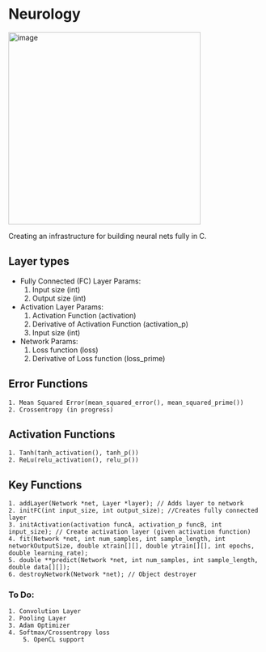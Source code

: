 # Neurology
<img width="380" alt="image" src="https://github.com/tqpatil/NeurologyNet/assets/34226808/79ffe2f7-d055-416e-ac4c-d2653456e8d4">

Creating an infrastructure for building neural nets fully in C.
## Layer types
- Fully Connected (FC) Layer
	Params: 
	1. Input size (int)
	2. Output size (int)
- Activation Layer
	Params:
	1. Activation Function (activation)
	2. Derivative of Activation Function (activation_p)
	3. Input size (int)
- Network
	Params:
	1. Loss function (loss)
	2. Derivative of Loss function (loss_prime)
## Error Functions
	1. Mean Squared Error(mean_squared_error(), mean_squared_prime())
	2. Crossentropy (in progress)
## Activation Functions
	1. Tanh(tanh_activation(), tanh_p())
	2. ReLu(relu_activation(), relu_p())
## Key Functions
	1. addLayer(Network *net, Layer *layer); // Adds layer to network
	2. initFC(int input_size, int output_size); //Creates fully connected layer
	3. initActivation(activation funcA, activation_p funcB, int input_size); // Create activation layer (given activation function)
	4. fit(Network *net, int num_samples, int sample_length, int networkOutputSize, double xtrain[][], double ytrain[][], int epochs, double learning_rate);
	5. double **predict(Network *net, int num_samples, int sample_length, double data[][]);
	6. destroyNetwork(Network *net); // Object destroyer
 
### To Do:
	1. Convolution Layer
 	2. Pooling Layer
  	3. Adam Optimizer
   	4. Softmax/Crossentropy loss
    	5. OpenCL support
